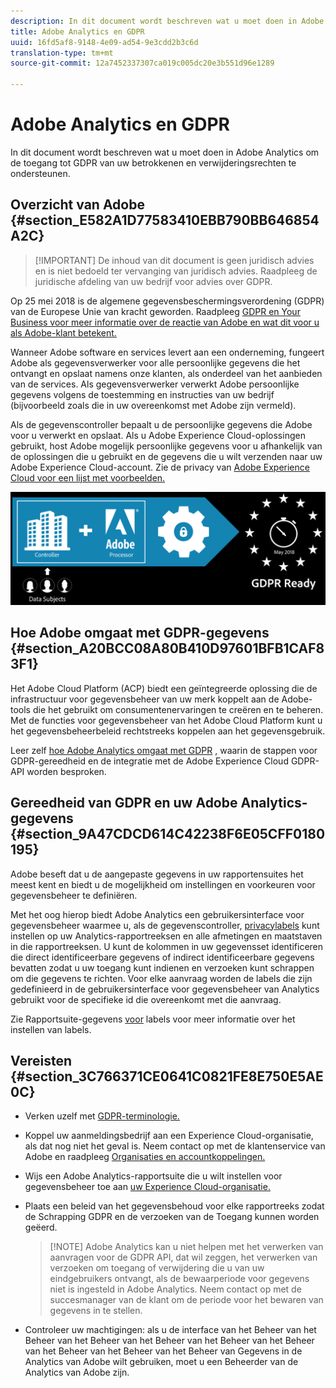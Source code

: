 ```yaml
---
description: In dit document wordt beschreven wat u moet doen in Adobe Analytics om de toegang tot GDPR van uw betrokkenen en verwijderingsrechten te ondersteunen.
title: Adobe Analytics en GDPR
uuid: 16fd5af8-9148-4e09-ad54-9e3cdd2b3c6d
translation-type: tm+mt
source-git-commit: 12a7452337307ca019c005dc20e3b551d96e1289

---
```



# Adobe Analytics en GDPR

In dit document wordt beschreven wat u moet doen in Adobe Analytics om de toegang tot GDPR van uw betrokkenen en verwijderingsrechten te ondersteunen.

## Overzicht van Adobe {#section_E582A1D77583410EBB790BB646854A2C}

> [!IMPORTANT] De inhoud van dit document is geen juridisch advies en is niet bedoeld ter vervanging van juridisch advies. Raadpleeg de juridische afdeling van uw bedrijf voor advies over GDPR.

Op 25 mei 2018 is de algemene gegevensbeschermingsverordening (GDPR) van de Europese Unie van kracht geworden. Raadpleeg [GDPR en Your Business voor meer informatie over de reactie van Adobe en wat dit voor u als Adobe-klant betekent.](https://www.adobe.com/privacy/general-data-protection-regulation.html)

Wanneer Adobe software en services levert aan een onderneming, fungeert Adobe als gegevensverwerker voor alle persoonlijke gegevens die het ontvangt en opslaat namens onze klanten, als onderdeel van het aanbieden van de services. Als gegevensverwerker verwerkt Adobe persoonlijke gegevens volgens de toestemming en instructies van uw bedrijf (bijvoorbeeld zoals die in uw overeenkomst met Adobe zijn vermeld).

Als de gegevenscontroller bepaalt u de persoonlijke gegevens die Adobe voor u verwerkt en opslaat. Als u Adobe Experience Cloud-oplossingen gebruikt, host Adobe mogelijk persoonlijke gegevens voor u afhankelijk van de oplossingen die u gebruikt en de gegevens die u wilt verzenden naar uw Adobe Experience Cloud-account. Zie de privacy van [Adobe Experience Cloud voor een lijst met voorbeelden.](https://www.adobe.com/privacy/marketing-cloud.html#collect)

![](assets/privacy_ready.png)

## Hoe Adobe omgaat met GDPR-gegevens {#section_A20BCC08A80B410D97601BFB1CAF83F1}

Het Adobe Cloud Platform (ACP) biedt een geïntegreerde oplossing die de infrastructuur voor gegevensbeheer van uw merk koppelt aan de Adobe-tools die het gebruikt om consumentenervaringen te creëren en te beheren. Met de functies voor gegevensbeheer van het Adobe Cloud Platform kunt u het gegevensbeheerbeleid rechtstreeks koppelen aan het gegevensgebruik.

Leer zelf [hoe Adobe Analytics omgaat met GDPR](https://www.adobe.com/data-analytics-cloud/analytics/general-data-protection-regulation.html) , waarin de stappen voor GDPR-gereedheid en de integratie met de Adobe Experience Cloud GDPR-API worden besproken.

## Gereedheid van GDPR en uw Adobe Analytics-gegevens {#section_9A47CDCD614C42238F6E05CFF0180195}

Adobe beseft dat u de aangepaste gegevens in uw rapportensuites het meest kent en biedt u de mogelijkheid om instellingen en voorkeuren voor gegevensbeheer te definiëren.

Met het oog hierop biedt Adobe Analytics een gebruikersinterface voor gegevensbeheer waarmee u, als de gegevenscontroller, [privacylabels](/help/admin/c-data-governance/gdpr-labels.md#data-governance-labels) kunt instellen op uw Analytics-rapportreeksen en alle afmetingen en maatstaven in die rapportreeksen. U kunt de kolommen in uw gegevensset identificeren die direct identificeerbare gegevens of indirect identificeerbare gegevens bevatten zodat u uw toegang kunt indienen en verzoeken kunt schrappen om die gegevens te richten. Voor elke aanvraag worden de labels die zijn gedefinieerd in de gebruikersinterface voor gegevensbeheer van Analytics gebruikt voor de specifieke id die overeenkomt met die aanvraag.

Zie Rapportsuite-gegevens [voor](/help/admin/c-data-governance/gdpr-setup-reportsuite.md) labels voor meer informatie over het instellen van labels.

## Vereisten {#section_3C766371CE0641C0821FE8E750E5AE0C}

* Verken uzelf met [GDPR-terminologie.](/help/admin/c-data-governance/gdpr-terminology.md)
* Koppel uw aanmeldingsbedrijf aan een Experience Cloud-organisatie, als dat nog niet het geval is. Neem contact op met de klantenservice van Adobe en raadpleeg [Organisaties en accountkoppelingen.](https://marketing.adobe.com/resources/help/en_US/mcloud/organizations.html)
* Wijs een Adobe Analytics-rapportsuite die u wilt instellen voor gegevensbeheer toe aan [uw Experience Cloud-organisatie.](https://marketing.adobe.com/resources/help/en_US/mcloud/report-suite-mapping.html)
* Plaats een beleid van het gegevensbehoud voor elke rapportreeks zodat de Schrapping GDPR en de verzoeken van de Toegang kunnen worden geëerd.

   > [!NOTE] Adobe Analytics kan u niet helpen met het verwerken van aanvragen voor de GDPR API, dat wil zeggen, het verwerken van verzoeken om toegang of verwijdering die u van uw eindgebruikers ontvangt, als de bewaarperiode voor gegevens niet is ingesteld in Adobe Analytics. Neem contact op met de succesmanager van de klant om de periode voor het bewaren van gegevens in te stellen.

* Controleer uw machtigingen: als u de interface van het Beheer van het Beheer van het Beheer van het Beheer van het Beheer van het Beheer van het Beheer van het Beheer van het Beheer van Gegevens in de Analytics van Adobe wilt gebruiken, moet u een Beheerder van de Analytics van Adobe zijn.
